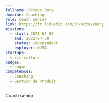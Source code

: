 ```yaml
---
fullname: Octave Bory
domaine: Coaching
role: Coach senior
link: https://fr.linkedin.com/in/octavebory
missions:
  - start: 2021-01-08
    end: 2022-04-30
    status: independent
    employer: NUMA
startups:
  - rim-culture
badges:
  - segur
competences:
  - Coaching
  - Gestion de Produit
---
```

Coach senior